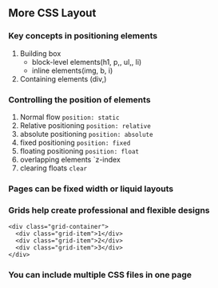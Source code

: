 ## More CSS Layout

### Key concepts in positioning elements

1. Building box
   - block-level elements(h1, p,, ul,, li)
   - inline elements(img, b, i)
2. Containing elements (div,)

### Controlling the position of elements

1. Normal flow `position: static`
2. Relative positioning `position: relative`
3. absolute positioning `position: absolute`
4. fixed positioning `position: fixed`
5. floating positioning `position: float`
6. overlapping elements `z-index
7. clearing floats `clear`

### Pages can be fixed width or liquid layouts

### Grids help create professional and flexible designs

```
<div class="grid-container">
  <div class="grid-item">1</div>
  <div class="grid-item">2</div>
  <div class="grid-item">3</div>
</div>
```

### You can include multiple CSS files in one page